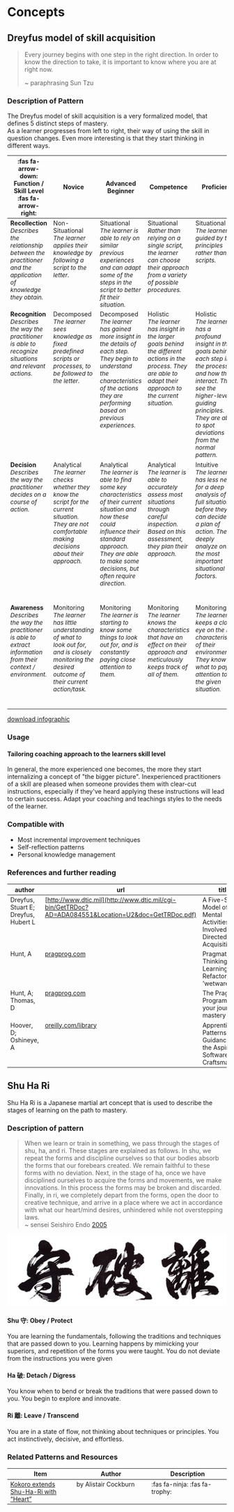 # Concepts

## Dreyfus model of skill acquisition

> Every journey begins with one step in the right direction. In order to know the direction to take, it is important to know where you are at right now.
>
> ~ paraphrasing Sun Tzu
  

### Description of Pattern

The Dreyfus model of skill acquisition is a very formalized model, that defines 5 distinct steps of mastery.  
As a learner progresses from left to right, their way of using the skill in question changes.
Even more interesting is that they start thinking in different ways. 

<style>
table td {
    vertical-align: top;
}

table th:first-of-type {
    width: 15%;
}
table th:nth-of-type(2) {
    width: 17%;
}
table th:nth-of-type(3) {
    width: 17%;
}
table th:nth-of-type(4) {
    width: 17%;
}
table th:nth-of-type(5) {
    width: 17%;
}
table th:nth-of-type(6) {
    width: 17%;
}

table em {
  font-size: 0.85rem;
}
</style>

| :fas fa-arrow-down: Function / Skill Level :fas fa-arrow-right: | 	Novice 	| Advanced Beginner 	| Competence 	| Proficient 	| Expert | 
|---|---|---|---|---|---|
| **Recollection** <br />  _Describes the relationship between the practitioner and the application of knowledge they obtain._ | Non-Situational <br /> _The learner applies their knowledge by following a script to the letter._ | Situational <br /> _The learner is able to rely on similar previous experiences and can adapt some of the steps in the script to better fit their situation._ | Situational <br /> _Rather than relying on a single script, the learner can choose their approach from a variety of possible procedures._ | Situational <br /> _The learner is guided by the principles rather than scripts._ | Situational <br /> _The learner no longer relies on adhering to rules or principles, but can adapt their knowledge to the situation at hand._ | 
| **Recognition**  <br /> _Describes the way the practitioner is able to recognize situations and relevant actions._ |	Decomposed <br /> _The learner sees  knowledge as fixed predefined scripts or processes, to be followed to the letter._ |	Decomposed <br /> _The learner has gained more insight in the details of each step. They begin to understand the characteristics of the actions they are performing based on previous experiences._ |	Holistic <br /> _The learner has insight in the larger goals behind the different actions in the process. They are able to adapt their approach to the current situation._ |	Holistic <br /> _The learner has a profound insight in the goals behind each step in the process, and how they interact. They see the higher-level guiding principles. They are able to spot deviations from the normal pattern._ |	Holistic <br /> _The learner has a very profound understanding of the subject area, and are able to see situations as a whole._ |
| **Decision**  <br /> _Describes the way the practitioner decides on a course of action._ |	Analytical <br /> _The learner checks whether they know the script for the current situation. They are not comfortable making decisions about their approach._ |	Analytical <br /> _The learner is able to find some key characteristics of their current situation and how these could influence their standard approach. They are able to make some decisions, but often require direction._ |	Analytical <br /> _The learner is able to accurately assess most situations through careful inspection. Based on this assessment, they plan their approach._ |	Intuitive <br /> _The learner has less need for a deep analysis of the full situation before they can decide on a plan of action. They deeply analyze only the most important situational factors._ |	Intuitive <br /> _The learner's decisions are driven mostly by their gut feeling. They are able to fluently combine their instincts and a deeper analysis of novelties. Often they find it difficult to explain exactly WHY they took a certain decision._ |
| **Awareness**  <br /> _Describes the way the practitioner is able to extract information from their context / environment._ |	Monitoring <br /> _The learner  has little understanding of what to look out for, and is closely monitoring the desired outcome of their current action/task._ |	Monitoring <br /> _The learner is starting to know some things to look out for, and is constantly paying close attention to them._|	Monitoring <br /> _The learner knows the characteristics that have an effect on their approach and meticulously keeps track of all of them._ |	Monitoring <br /> _The learner keeps a close eye on the key characteristics of their environment. They know what to pay attention to in the given situation._ |	Absorbed <br /> _The learner subconsciously takes mental note of behaviors and characteristics of their environment. They **feel** when something is going well, or when risks are on the horizon._ | 

[download infographic](./dreyfus.jpg)

### Usage

#### Tailoring coaching approach to the learners skill level

In general, the more experienced one becomes, the more they start internalizing a concept of "the bigger picture".
Inexperienced practitioners of a skill are pleased when someone provides them with clear-cut instructions, especially if they've heard applying these instructions will lead to certain success.
Adapt your coaching and teachings styles to the needs of the learner. 

### Compatible with

* Most incremental improvement techniques
* Self-reflection patterns
* Personal knowledge management


### References and further reading

| author | url | title | publisher |
|---|---|---|---|
| Dreyfus, Stuart E; Dreyfus, Hubert L | [http://www.dtic.mil](http://www.dtic.mil/cgi-bin/GetTRDoc?AD=ADA084551&Location=U2&doc=GetTRDoc.pdf)| A Five-Stage Model of the Mental Activities Involved in Directed Skill Acquisition | Storming Media |
| Hunt, A | [pragprog.com](https://pragprog.com/book/ahptl/pragmatic-thinking-and-learning) | Pragmatic Thinking and Learning: Refactor Your 'wetware' | Pragmatic Bookshelf |
| Hunt, A; Thomas, D | [pragprog.com](https://pragprog.com/book/tpp20/the-pragmatic-programmer-20th-anniversary-edition) | The Pragmatic Programmer, your journey to mastery | Addison Wesley/Pragmatic Bookshelf |
| Hoover, D; Oshineye, A | [oreilly.com/library](https://www.oreilly.com/library/view/apprenticeship-patterns/9780596806842/ch01.html) | Apprenticeship Patterns: Guidance for the Aspiring Software Craftsman | O'Reilly Media, Inc |


## Shu Ha Ri


Shu Ha Ri is a Japanese martial art concept that is used to describe the stages of learning on the path to mastery.

### Description of pattern

> When we learn or train in something, we pass through the stages of shu, ha, and ri. These stages are explained as follows. In shu, we repeat the forms and discipline ourselves so that our bodies absorb the forms that our forebears created. We remain faithful to these forms with no deviation. Next, in the stage of ha, once we have disciplined ourselves to acquire the forms and movements, we make innovations. In this process the forms may be broken and discarded. Finally, in ri, we completely depart from the forms, open the door to creative technique, and arrive in a place where we act in accordance with what our heart/mind desires, unhindered while not overstepping laws.  
> ~ sensei Seishiro Endo [2005](https://web.archive.org/web/20110610205348/http://homepage3.nifty.com/aikido_sakudojo/Shihan_Interview_Dou144-e.html)

![Shu Ha Ri](./shuhari_kanji.jpg)

#### Shu 守: Obey / Protect

You are learning the fundamentals, following the traditions and techniques that are passed down to you. Learning happens by mimicking your superiors, and repetition of the forms you were taught. You do not deviate from the instructions you were given

#### Ha 破: Detach / Digress

You know when to bend or break the traditions that were passed down to you. You begin to explore and innovate.

#### Ri 離: Leave / Transcend

You are in a state of flow, not thinking about techniques or principles. You act instinctively, decisive, and effortless.


### Related Patterns and Resources

| Item | Author | Description |
|---|---|---|
| [Kokoro extends Shu-Ha-Ri with “Heart”](https://heartofagile.com/kokoro-extends-shu-ha-ri-with-heart/) | by Alistair Cockburn | :fas fa-ninja: :fas fa-trophy: |
